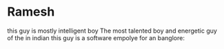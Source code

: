 # Ramesh
this  guy is mostly intelligent boy
The most talented boy and energetic guy of the in indian this guy is a software empolye for an banglore:  
